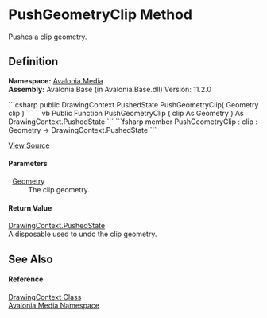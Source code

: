 # PushGeometryClip Method


Pushes a clip geometry.



## Definition
**Namespace:** <a href="N_Avalonia_Media">Avalonia.Media</a>  
**Assembly:** Avalonia.Base (in Avalonia.Base.dll) Version: 11.2.0

<Tabs groupId="api-code-preview">
<TabItem value="csharp" label="C#">
```csharp
public DrawingContext.PushedState PushGeometryClip(
	Geometry clip
)
```
</TabItem>
<TabItem value="vb" label="VB">
```vb
Public Function PushGeometryClip ( 
	clip As Geometry
) As DrawingContext.PushedState
```
</TabItem>
<TabItem value="fsharp" label="F#">
```fsharp
member PushGeometryClip : 
        clip : Geometry -> DrawingContext.PushedState 
```
</TabItem>
</Tabs>



<a href="https://github.com/AvaloniaUI/Avalonia/tree/master/src/Avalonia.Base/Media/DrawingContext.cs#L353" title="View the source code">View Source</a>



#### Parameters
<dl><dt>  <a href="T_Avalonia_Media_Geometry">Geometry</a></dt><dd>The clip geometry.</dd></dl>

#### Return Value
<a href="T_Avalonia_Media_DrawingContext_PushedState">DrawingContext.PushedState</a>  
A disposable used to undo the clip geometry.

## See Also


#### Reference
<a href="T_Avalonia_Media_DrawingContext">DrawingContext Class</a>  
<a href="N_Avalonia_Media">Avalonia.Media Namespace</a>  
